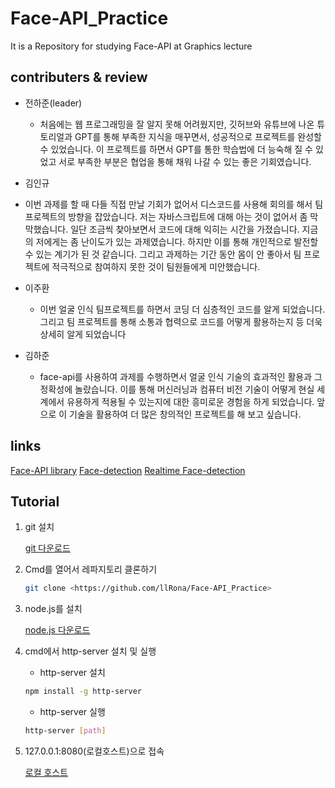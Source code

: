# Face-API_Practice  
It is a Repository for studying Face-API at Graphics lecture

## contributers & review
- 전하준(leader)
  - 처음에는 웹 프로그래밍을 잘 알지 못해 어려웠지만, 깃허브와 유튜브에 나온 튜토리얼과 GPT를 통해 부족한 지식을 매꾸면서, 성공적으로 프로젝트를 완성할 수 있었습니다. 이 프로젝트를 하면서 GPT를 통한 학습법에 더 능숙해 질 수 있었고 서로 부족한 부분은 협업을 통해 채워 나갈 수 있는 좋은 기회였습니다.
 
- 김인규
 - 이번 과제를 할 때 다들 직접 만날 기회가 없어서 디스코드를 사용해 회의를 해서 팀 프로젝트의 방향을 잡았습니다. 저는 자바스크립트에 대해 아는 것이 없어서 좀 막막했습니다. 일단 조금씩 찾아보면서 코드에 대해 익히는 시간을 가졌습니다. 지금의 저에게는 좀 난이도가 있는 과제였습니다. 하지만 이를 통해 개인적으로 발전할 수 있는 계기가 된 것 같습니다. 그리고 과제하는 기간 동안 몸이 안 좋아서 팀 프로젝트에 적극적으로 참여하지 못한 것이 팀원들에게 미안했습니다.
  
- 이주환
  - 이번 얼굴 인식 팀프로젝트를 하면서 코딩 더 심층적인 코드를 알게 되었습니다. 그리고 팀 프로젝트를 통해 소통과 협력으로 코드를 어떻게 활용하는지 등 더욱 상세히 알게 되었습니다

- 김하준
  - face-api를 사용하여 과제를 수행하면서 얼굴 인식 기술의 효과적인 활용과 그 정확성에 놀랐습니다. 이를 통해 머신러닝과 컴퓨터 비전 기술이 어떻게 현실 세계에서 유용하게 적용될 수 있는지에 대한 흥미로운 경험을 하게 되었습니다. 앞으로 이 기술을 활용하여 더 많은 창의적인 프로젝트를 해 보고 싶습니다.

## links
[Face-API library](https://github.com/justadudewhohacks/face-api.js)
[Face-detection](https://github.com/WebDevSimplified/Face-Recognition-JavaScript)
[Realtime Face-detection](https://github.com/WebDevSimplified/Face-Detection-JavaScript)

## Tutorial

1. git 설치
    
    [git 다운로드](https://git-scm.com/downloads)
    
2. Cmd를 열어서 레파지토리 클론하기
    
    ```bash
    git clone <https://github.com/llRona/Face-API_Practice>
    ```
    
3. node.js를 설치
    
    [node.js 다운로드](https://nodejs.org/en/download/current)
    
4. cmd에서 http-server 설치 및 실행
    - http-server 설치
    
    ```bash
    npm install -g http-server
    
    ```
    
    - http-server 실행
    
    ```bash
    http-server [path]
    
    ```
    
5. 127.0.0.1:8080(로컬호스트)으로 접속
    
    [로컬 호스트](http://127.0.0.1:8080)
